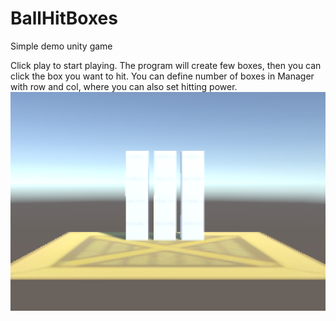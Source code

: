 # BallHitBoxes

Simple demo unity game

Click play to start playing. The program will create few boxes, then you can click the box you want to hit.
You can define number of boxes in Manager with row and col, where you can also set hitting power.
![Image of game](https://github.com/Yuanguo-notebook/BallHitBoxes/blob/master/Screen%20Shot%202019-09-07%20at%207.43.12%20PM.png)
